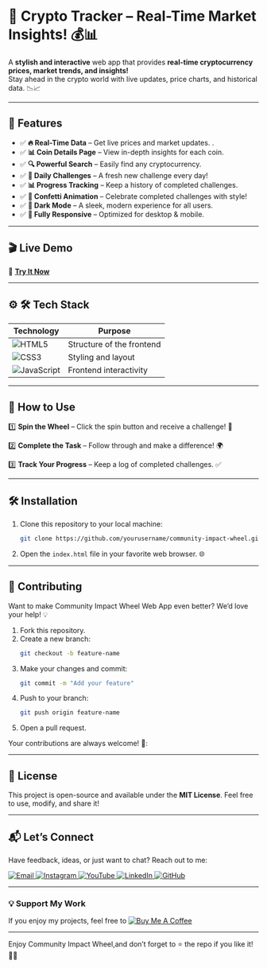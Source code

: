 # 🚀 Crypto Tracker – Real-Time Market Insights! 💰📊  

A **stylish and interactive** web app that provides **real-time cryptocurrency prices, market trends, and insights!**  
Stay ahead in the crypto world with live updates, price charts, and historical data. 📉📈  

---

## 🌟 Features  
- ✅ **🔥 Real-Time Data** – Get live prices and market updates.  .  
- ✅ **📊 Coin Details Page** – View in-depth insights for each coin. 
- ✅  **🔍 Powerful Search** – Easily find any cryptocurrency. 
- ✅ **📅 Daily Challenges** – A fresh new challenge every day!  
- ✅ **📊 Progress Tracking** – Keep a history of completed challenges.
- ✅ **🎉 Confetti Animation** – Celebrate completed challenges with style!
- ✅ **🌙 Dark Mode** – A sleek, modern experience for all users.
- ✅ **📱 Fully Responsive** – Optimized for desktop & mobile. 
  
  
---      
## 🎬 Live Demo 

🔗 **[Try It Now]()**  


---

## ⚙ 🛠 Tech Stack
| **Technology**  | **Purpose** |
|-----------------|-------------|
| ![HTML5](https://img.shields.io/badge/HTML5-E34F26?style=for-the-badge&logo=html5&logoColor=white) | Structure of the frontend |
| ![CSS3](https://img.shields.io/badge/CSS3-1572B6?style=for-the-badge&logo=css3&logoColor=white) | Styling and layout |
| ![JavaScript](https://img.shields.io/badge/JavaScript-F7DF1E?style=for-the-badge&logo=javascript&logoColor=black) | Frontend interactivity |


---

## 🚀 How to Use 
1️⃣  **Spin the Wheel** – Click the spin button and receive a challenge! 🎡

2️⃣  **Complete the Task** – Follow through and make a difference! 🌍 

3️⃣  **Track Your Progress** – Keep a log of completed challenges. ✅  



---

## 🛠️ Installation  

1. Clone this repository to your local machine:  
   ```bash  
   git clone https://github.com/yourusername/community-impact-wheel.git
   ```  

2. Open the `index.html` file in your favorite web browser. 🌐  
 

---

## 🤝 Contributing  

Want to make Community Impact Wheel Web App even better? We’d love your help! 💡  
1. Fork this repository.  
2. Create a new branch:  
   ```bash  
   git checkout -b feature-name  
   ```  
3. Make your changes and commit:  
   ```bash  
   git commit -m "Add your feature"  
   ```  
4. Push to your branch:  
   ```bash  
   git push origin feature-name  
   ```  
5. Open a pull request.  

Your contributions are always welcome! 🌟:


---

## 📜 License  

This project is open-source and available under the **MIT License**. Feel free to use, modify, and share it!  

---

## 📬 Let’s Connect  

Have feedback, ideas, or just want to chat? Reach out to me:  
<div>
  <a href="mailto:onlykelvin06@gmail.com">
    <img src="https://img.shields.io/badge/Email-4285F4?style=for-the-badge&logo=gmail&logoColor=white" alt="Email" />
  </a>
  <a href="https://www.instagram.com/_.yo.kelvin/">
    <img src="https://img.shields.io/badge/Instagram-E4405F?style=for-the-badge&logo=instagram&logoColor=white" alt="Instagram" />
  </a>
  <a href="https://www.youtube.com/@TechTutor_Tv?sub_confirmation=1">
    <img src="https://img.shields.io/badge/YouTube-FF0000?style=for-the-badge&logo=youtube&logoColor=white" alt="YouTube" />
  </a>
  <a href = "https://www.linkedin.com/in/kelvin-agyare-yeboah-6728a7301?utm_source=share&utm_campaign=share_via&utm_content=profile&utm_medium=android_app">
    <img src="https://img.shields.io/badge/LinkedIn-0077B5?style=for-the-badge&logo=linkedin&logoColor=white" alt="LinkedIn" />
  </a>
  <a href="https://github.com/KelvCodes">
    <img src="https://img.shields.io/badge/GitHub-181717?style=for-the-badge&logo=github&logoColor=white" alt="GitHub" />
  </a>
</div>     
 
---
### 💡 Support My Work  
If you enjoy my projects, feel free to [![Buy Me A Coffee](https://img.shields.io/badge/Buy%20Me%20A%20Coffee-%F0%9F%8C%8D-yellow?style=for-the-badge&logo=buy-me-a-coffee&logoColor=black)](https://www.buymeacoffee.com/kelvcodes) 

---
Enjoy Community Impact Wheel,and don’t forget to ⭐ the repo if you like it! 🥳✨  







